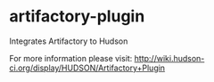 artifactory-plugin
==================

Integrates Artifactory to Hudson

For more information please visit: http://wiki.hudson-ci.org/display/HUDSON/Artifactory+Plugin

